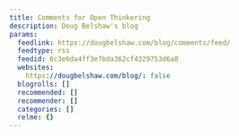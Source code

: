 ```yaml
---
title: Comments for Open Thinkering
description: Doug Belshaw's blog
params:
  feedlink: https://dougbelshaw.com/blog/comments/feed/
  feedtype: rss
  feedid: 6c3e6da4ff3e7bda362cf4329753d6a8
  websites:
    https://dougbelshaw.com/blog/: false
  blogrolls: []
  recommended: []
  recommender: []
  categories: []
  relme: {}
---
```

